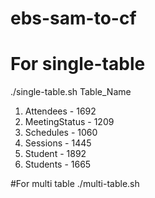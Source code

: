 # ebs-sam-to-cf

# For single-table
./single-table.sh Table_Name
  
  1. Attendees - 1692
  2. MeetingStatus - 1209
  3. Schedules - 1060
  4. Sessions - 1445
  5. Student - 1892
  6. Students - 1665
  
  
  #For multi table 
./multi-table.sh
